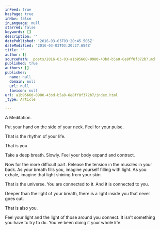```yaml
---
inFeed: true
hasPage: true
inNav: false
inLanguage: null
starred: false
keywords: []
description: ''
datePublished: '2016-03-03T03:20:45.505Z'
dateModified: '2016-03-03T03:20:27.654Z'
title: ''
author: []
sourcePath: _posts/2016-03-03-a1b95660-0980-43bd-b5a0-6e8ff8f372b7.md
published: true
authors: []
publisher:
  name: null
  domain: null
  url: null
  favicon: null
url: a1b95660-0980-43bd-b5a0-6e8ff8f372b7/index.html
_type: Article

---
```

A Meditation. 

Put your hand on the side of your neck. Feel for your pulse. 

That is the rhythm of your life. 

That is you. 

Take a deep breath. Slowly. Feel your body expand and contract. 

Now for the more difficult part. Release the tension in the muscles in your back. As your breath fills you, imagine yourself filling with light. As you exhale, imagine that light shining from your skin. 

That is the universe. You are connected to it. And it is connected to you. 

Deeper than the light of your breath, there is a light inside you that never goes out. 

That is also you.

Feel your light and the light of those around you connect. It isn't something you have to try to do. You've been doing it your whole life.
